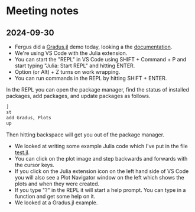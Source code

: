 # Meeting notes

## 2024-09-30

- Fergus did a [Gradus.jl](https://github.com/astro-group-bristol/Gradus.jl) demo today, looking a the [documentation](https://astro-group-bristol.github.io/Gradus.jl/dev/).
- We're using VS Code with the Julia extension.
- You can start the "REPL" in VS Code using SHIFT + Command + P and start typing "Julia: Start REPL" and hitting ENTER.
- Option (or Alt) + Z turns on work wrapping.
- You can run commands in the REPL by hitting SHIFT + ENTER.

In the REPL you can open the package manager, find the status of installed packages, add packages, and update packages as follows.
```julia
]
st
add Gradus, Plots
up
```
Then hitting backspace will get you out of the package manager.

- We looked at writing some example Julia code which I've put in the file [test.jl](test.jl).
- You can click on the plot image and step backwards and forwards with the cursor keys.
- If you click on the Julia extension icon on the left hand side of VS Code you will also see a Plot Navigator window on the left which shows the plots and when they were created.
- If you type "?" in the REPL it will start a help prompt. You can type in a function and get some help on it.
- We looked at a Gradus.jl example.
